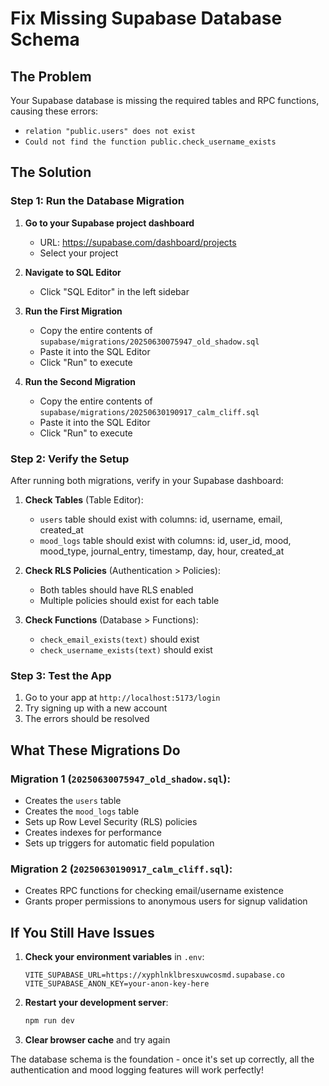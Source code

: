 # Fix Missing Supabase Database Schema

## The Problem
Your Supabase database is missing the required tables and RPC functions, causing these errors:
- `relation "public.users" does not exist`
- `Could not find the function public.check_username_exists`

## The Solution

### Step 1: Run the Database Migration

1. **Go to your Supabase project dashboard**
   - URL: https://supabase.com/dashboard/projects
   - Select your project

2. **Navigate to SQL Editor**
   - Click "SQL Editor" in the left sidebar

3. **Run the First Migration**
   - Copy the entire contents of `supabase/migrations/20250630075947_old_shadow.sql`
   - Paste it into the SQL Editor
   - Click "Run" to execute

4. **Run the Second Migration**
   - Copy the entire contents of `supabase/migrations/20250630190917_calm_cliff.sql`
   - Paste it into the SQL Editor
   - Click "Run" to execute

### Step 2: Verify the Setup

After running both migrations, verify in your Supabase dashboard:

1. **Check Tables** (Table Editor):
   - `users` table should exist with columns: id, username, email, created_at
   - `mood_logs` table should exist with columns: id, user_id, mood, mood_type, journal_entry, timestamp, day, hour, created_at

2. **Check RLS Policies** (Authentication > Policies):
   - Both tables should have RLS enabled
   - Multiple policies should exist for each table

3. **Check Functions** (Database > Functions):
   - `check_email_exists(text)` should exist
   - `check_username_exists(text)` should exist

### Step 3: Test the App

1. Go to your app at `http://localhost:5173/login`
2. Try signing up with a new account
3. The errors should be resolved

## What These Migrations Do

### Migration 1 (`20250630075947_old_shadow.sql`):
- Creates the `users` table
- Creates the `mood_logs` table
- Sets up Row Level Security (RLS) policies
- Creates indexes for performance
- Sets up triggers for automatic field population

### Migration 2 (`20250630190917_calm_cliff.sql`):
- Creates RPC functions for checking email/username existence
- Grants proper permissions to anonymous users for signup validation

## If You Still Have Issues

1. **Check your environment variables** in `.env`:
   ```
   VITE_SUPABASE_URL=https://xyphlnklbresxuwcosmd.supabase.co
   VITE_SUPABASE_ANON_KEY=your-anon-key-here
   ```

2. **Restart your development server**:
   ```bash
   npm run dev
   ```

3. **Clear browser cache** and try again

The database schema is the foundation - once it's set up correctly, all the authentication and mood logging features will work perfectly!
